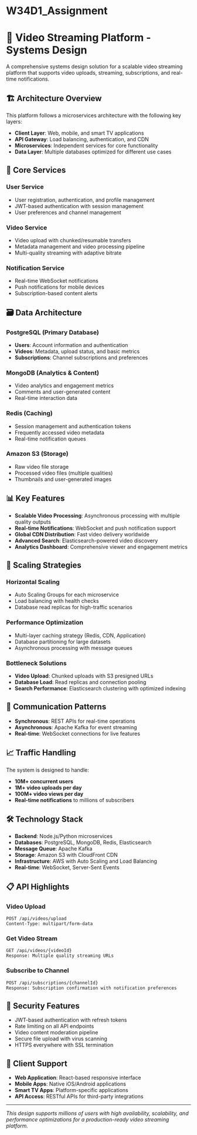 # W34D1_Assignment

# 🎥 Video Streaming Platform - Systems Design

A comprehensive systems design solution for a scalable video streaming platform that supports video uploads, streaming, subscriptions, and real-time notifications.

## 🏗️ Architecture Overview

This platform follows a microservices architecture with the following key layers:

- **Client Layer**: Web, mobile, and smart TV applications
- **API Gateway**: Load balancing, authentication, and CDN
- **Microservices**: Independent services for core functionality
- **Data Layer**: Multiple databases optimized for different use cases

## 🔧 Core Services

### User Service
- User registration, authentication, and profile management
- JWT-based authentication with session management
- User preferences and channel management

### Video Service
- Video upload with chunked/resumable transfers
- Metadata management and video processing pipeline
- Multi-quality streaming with adaptive bitrate

### Notification Service
- Real-time WebSocket notifications
- Push notifications for mobile devices
- Subscription-based content alerts

## 🗃️ Data Architecture

### PostgreSQL (Primary Database)
- **Users**: Account information and authentication
- **Videos**: Metadata, upload status, and basic metrics
- **Subscriptions**: Channel subscriptions and preferences

### MongoDB (Analytics & Content)
- Video analytics and engagement metrics
- Comments and user-generated content
- Real-time interaction data

### Redis (Caching)
- Session management and authentication tokens
- Frequently accessed video metadata
- Real-time notification queues

### Amazon S3 (Storage)
- Raw video file storage
- Processed video files (multiple qualities)
- Thumbnails and user-generated images

## 📊 Key Features

- **Scalable Video Processing**: Asynchronous processing with multiple quality outputs
- **Real-time Notifications**: WebSocket and push notification support
- **Global CDN Distribution**: Fast video delivery worldwide
- **Advanced Search**: Elasticsearch-powered video discovery
- **Analytics Dashboard**: Comprehensive viewer and engagement metrics

## 🚀 Scaling Strategies

### Horizontal Scaling
- Auto Scaling Groups for each microservice
- Load balancing with health checks
- Database read replicas for high-traffic scenarios

### Performance Optimization
- Multi-layer caching strategy (Redis, CDN, Application)
- Database partitioning for large datasets
- Asynchronous processing with message queues

### Bottleneck Solutions
- **Video Upload**: Chunked uploads with S3 presigned URLs
- **Database Load**: Read replicas and connection pooling
- **Search Performance**: Elasticsearch clustering with optimized indexing

## 🔄 Communication Patterns

- **Synchronous**: REST APIs for real-time operations
- **Asynchronous**: Apache Kafka for event streaming
- **Real-time**: WebSocket connections for live features

## 📈 Traffic Handling

The system is designed to handle:
- **10M+ concurrent users**
- **1M+ video uploads per day**
- **100M+ video views per day**
- **Real-time notifications** to millions of subscribers

## 🛠️ Technology Stack

- **Backend**: Node.js/Python microservices
- **Databases**: PostgreSQL, MongoDB, Redis, Elasticsearch
- **Message Queue**: Apache Kafka
- **Storage**: Amazon S3 with CloudFront CDN
- **Infrastructure**: AWS with Auto Scaling and Load Balancing
- **Real-time**: WebSocket, Server-Sent Events

## 📋 API Highlights

### Video Upload
```http
POST /api/videos/upload
Content-Type: multipart/form-data
```

### Get Video Stream
```http
GET /api/videos/{videoId}
Response: Multiple quality streaming URLs
```

### Subscribe to Channel
```http
POST /api/subscriptions/{channelId}
Response: Subscription confirmation with notification preferences
```

## 🔐 Security Features

- JWT-based authentication with refresh tokens
- Rate limiting on all API endpoints
- Video content moderation pipeline
- Secure file upload with virus scanning
- HTTPS everywhere with SSL termination

## 📱 Client Support

- **Web Application**: React-based responsive interface
- **Mobile Apps**: Native iOS/Android applications
- **Smart TV Apps**: Platform-specific applications
- **API Access**: RESTful APIs for third-party integrations

---

*This design supports millions of users with high availability, scalability, and performance optimizations for a production-ready video streaming platform.*